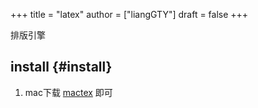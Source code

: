 +++
title = "latex"
author = ["liangGTY"]
draft = false
+++

排版引擎


## install {#install}

1.  mac下载 [mactex](https://tug.org/mactex/mactex-download.html) 即可
